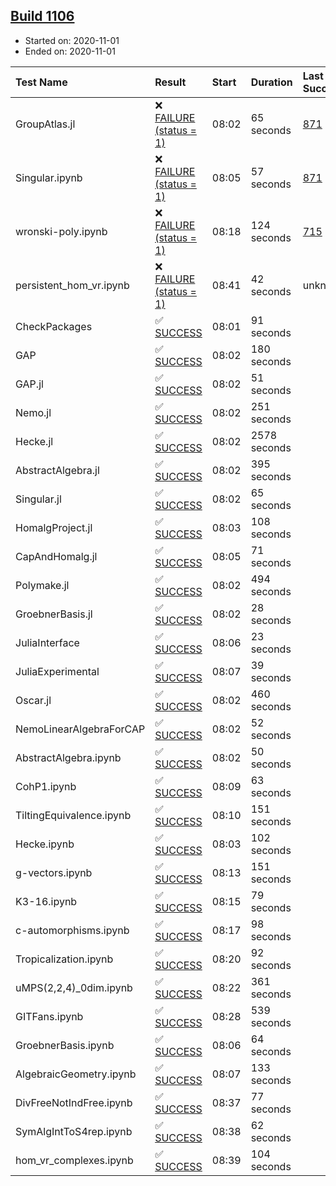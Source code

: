 ## [Build 1106](https://oscarci.mathematik.uni-kl.de/job/oscar-stable/1106/)

* Started on: 2020-11-01
* Ended on: 2020-11-01

| Test Name    | Result | Start | Duration | Last Success | First Failure |
|:-------------|:-------|:------|:---------|:-------------|:--------------|
| GroupAtlas.jl | ❌ [FAILURE (status = 1)](https://oscarci.mathematik.uni-kl.de/job/oscar-stable/1106/artifact/logs/build-1106/GroupAtlas.jl.log) | 08:02 | 65 seconds | [871](https://oscarci.mathematik.uni-kl.de/job/oscar-stable/871/) | [872](https://oscarci.mathematik.uni-kl.de/job/oscar-stable/872/) |
| Singular.ipynb | ❌ [FAILURE (status = 1)](https://oscarci.mathematik.uni-kl.de/job/oscar-stable/1106/artifact/logs/build-1106/Singular.ipynb.log) | 08:05 | 57 seconds | [871](https://oscarci.mathematik.uni-kl.de/job/oscar-stable/871/) | [872](https://oscarci.mathematik.uni-kl.de/job/oscar-stable/872/) |
| wronski-poly.ipynb | ❌ [FAILURE (status = 1)](https://oscarci.mathematik.uni-kl.de/job/oscar-stable/1106/artifact/logs/build-1106/wronski-poly.ipynb.log) | 08:18 | 124 seconds | [715](https://oscarci.mathematik.uni-kl.de/job/oscar-stable/715/) | [716](https://oscarci.mathematik.uni-kl.de/job/oscar-stable/716/) |
| persistent_hom_vr.ipynb | ❌ [FAILURE (status = 1)](https://oscarci.mathematik.uni-kl.de/job/oscar-stable/1106/artifact/logs/build-1106/persistent_hom_vr.ipynb.log) | 08:41 | 42 seconds | unknown | unknown |
| CheckPackages | ✅ [SUCCESS](https://oscarci.mathematik.uni-kl.de/job/oscar-stable/1106/artifact/logs/build-1106/CheckPackages.log) | 08:01 | 91 seconds |  |  |
| GAP | ✅ [SUCCESS](https://oscarci.mathematik.uni-kl.de/job/oscar-stable/1106/artifact/logs/build-1106/GAP.log) | 08:02 | 180 seconds |  |  |
| GAP.jl | ✅ [SUCCESS](https://oscarci.mathematik.uni-kl.de/job/oscar-stable/1106/artifact/logs/build-1106/GAP.jl.log) | 08:02 | 51 seconds |  |  |
| Nemo.jl | ✅ [SUCCESS](https://oscarci.mathematik.uni-kl.de/job/oscar-stable/1106/artifact/logs/build-1106/Nemo.jl.log) | 08:02 | 251 seconds |  |  |
| Hecke.jl | ✅ [SUCCESS](https://oscarci.mathematik.uni-kl.de/job/oscar-stable/1106/artifact/logs/build-1106/Hecke.jl.log) | 08:02 | 2578 seconds |  |  |
| AbstractAlgebra.jl | ✅ [SUCCESS](https://oscarci.mathematik.uni-kl.de/job/oscar-stable/1106/artifact/logs/build-1106/AbstractAlgebra.jl.log) | 08:02 | 395 seconds |  |  |
| Singular.jl | ✅ [SUCCESS](https://oscarci.mathematik.uni-kl.de/job/oscar-stable/1106/artifact/logs/build-1106/Singular.jl.log) | 08:02 | 65 seconds |  |  |
| HomalgProject.jl | ✅ [SUCCESS](https://oscarci.mathematik.uni-kl.de/job/oscar-stable/1106/artifact/logs/build-1106/HomalgProject.jl.log) | 08:03 | 108 seconds |  |  |
| CapAndHomalg.jl | ✅ [SUCCESS](https://oscarci.mathematik.uni-kl.de/job/oscar-stable/1106/artifact/logs/build-1106/CapAndHomalg.jl.log) | 08:05 | 71 seconds |  |  |
| Polymake.jl | ✅ [SUCCESS](https://oscarci.mathematik.uni-kl.de/job/oscar-stable/1106/artifact/logs/build-1106/Polymake.jl.log) | 08:02 | 494 seconds |  |  |
| GroebnerBasis.jl | ✅ [SUCCESS](https://oscarci.mathematik.uni-kl.de/job/oscar-stable/1106/artifact/logs/build-1106/GroebnerBasis.jl.log) | 08:02 | 28 seconds |  |  |
| JuliaInterface | ✅ [SUCCESS](https://oscarci.mathematik.uni-kl.de/job/oscar-stable/1106/artifact/logs/build-1106/JuliaInterface.log) | 08:06 | 23 seconds |  |  |
| JuliaExperimental | ✅ [SUCCESS](https://oscarci.mathematik.uni-kl.de/job/oscar-stable/1106/artifact/logs/build-1106/JuliaExperimental.log) | 08:07 | 39 seconds |  |  |
| Oscar.jl | ✅ [SUCCESS](https://oscarci.mathematik.uni-kl.de/job/oscar-stable/1106/artifact/logs/build-1106/Oscar.jl.log) | 08:02 | 460 seconds |  |  |
| NemoLinearAlgebraForCAP | ✅ [SUCCESS](https://oscarci.mathematik.uni-kl.de/job/oscar-stable/1106/artifact/logs/build-1106/NemoLinearAlgebraForCAP.log) | 08:02 | 52 seconds |  |  |
| AbstractAlgebra.ipynb | ✅ [SUCCESS](https://oscarci.mathematik.uni-kl.de/job/oscar-stable/1106/artifact/logs/build-1106/AbstractAlgebra.ipynb.log) | 08:02 | 50 seconds |  |  |
| CohP1.ipynb | ✅ [SUCCESS](https://oscarci.mathematik.uni-kl.de/job/oscar-stable/1106/artifact/logs/build-1106/CohP1.ipynb.log) | 08:09 | 63 seconds |  |  |
| TiltingEquivalence.ipynb | ✅ [SUCCESS](https://oscarci.mathematik.uni-kl.de/job/oscar-stable/1106/artifact/logs/build-1106/TiltingEquivalence.ipynb.log) | 08:10 | 151 seconds |  |  |
| Hecke.ipynb | ✅ [SUCCESS](https://oscarci.mathematik.uni-kl.de/job/oscar-stable/1106/artifact/logs/build-1106/Hecke.ipynb.log) | 08:03 | 102 seconds |  |  |
| g-vectors.ipynb | ✅ [SUCCESS](https://oscarci.mathematik.uni-kl.de/job/oscar-stable/1106/artifact/logs/build-1106/g-vectors.ipynb.log) | 08:13 | 151 seconds |  |  |
| K3-16.ipynb | ✅ [SUCCESS](https://oscarci.mathematik.uni-kl.de/job/oscar-stable/1106/artifact/logs/build-1106/K3-16.ipynb.log) | 08:15 | 79 seconds |  |  |
| c-automorphisms.ipynb | ✅ [SUCCESS](https://oscarci.mathematik.uni-kl.de/job/oscar-stable/1106/artifact/logs/build-1106/c-automorphisms.ipynb.log) | 08:17 | 98 seconds |  |  |
| Tropicalization.ipynb | ✅ [SUCCESS](https://oscarci.mathematik.uni-kl.de/job/oscar-stable/1106/artifact/logs/build-1106/Tropicalization.ipynb.log) | 08:20 | 92 seconds |  |  |
| uMPS(2,2,4)_0dim.ipynb | ✅ [SUCCESS](https://oscarci.mathematik.uni-kl.de/job/oscar-stable/1106/artifact/logs/build-1106/uMPS-2-2-4-_0dim.ipynb.log) | 08:22 | 361 seconds |  |  |
| GITFans.ipynb | ✅ [SUCCESS](https://oscarci.mathematik.uni-kl.de/job/oscar-stable/1106/artifact/logs/build-1106/GITFans.ipynb.log) | 08:28 | 539 seconds |  |  |
| GroebnerBasis.ipynb | ✅ [SUCCESS](https://oscarci.mathematik.uni-kl.de/job/oscar-stable/1106/artifact/logs/build-1106/GroebnerBasis.ipynb.log) | 08:06 | 64 seconds |  |  |
| AlgebraicGeometry.ipynb | ✅ [SUCCESS](https://oscarci.mathematik.uni-kl.de/job/oscar-stable/1106/artifact/logs/build-1106/AlgebraicGeometry.ipynb.log) | 08:07 | 133 seconds |  |  |
| DivFreeNotIndFree.ipynb | ✅ [SUCCESS](https://oscarci.mathematik.uni-kl.de/job/oscar-stable/1106/artifact/logs/build-1106/DivFreeNotIndFree.ipynb.log) | 08:37 | 77 seconds |  |  |
| SymAlgIntToS4rep.ipynb | ✅ [SUCCESS](https://oscarci.mathematik.uni-kl.de/job/oscar-stable/1106/artifact/logs/build-1106/SymAlgIntToS4rep.ipynb.log) | 08:38 | 62 seconds |  |  |
| hom_vr_complexes.ipynb | ✅ [SUCCESS](https://oscarci.mathematik.uni-kl.de/job/oscar-stable/1106/artifact/logs/build-1106/hom_vr_complexes.ipynb.log) | 08:39 | 104 seconds |  |  |
